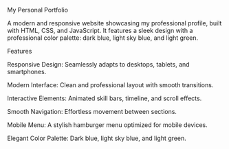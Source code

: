 My Personal Portfolio

A modern and responsive website showcasing my professional profile, built with HTML, CSS, and JavaScript. It features a sleek design with a professional color palette: dark blue, light sky blue, and light green.

Features

Responsive Design: Seamlessly adapts to desktops, tablets, and smartphones.

Modern Interface: Clean and professional layout with smooth transitions.

Interactive Elements: Animated skill bars, timeline, and scroll effects.

Smooth Navigation: Effortless movement between sections.

Mobile Menu: A stylish hamburger menu optimized for mobile devices.

Elegant Color Palette: Dark blue, light sky blue, and light green.
